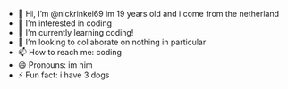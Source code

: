 - 👋 Hi, I’m @nickrinkel69 im 19 years old and i come from the netherland
- 👀 I’m interested in coding
- 🌱 I’m currently learning coding!
- 💞️ I’m looking to collaborate on nothing in particular
- 📫 How to reach me: coding
- 😄 Pronouns: im him
- ⚡ Fun fact: i have 3 dogs

<!---
nickrinkel69/nickrinkel69 is a ✨ special ✨ repository because its `README.md` (this file) appears on your GitHub profile.
You can click the Preview link to take a look at your changes.
--->
